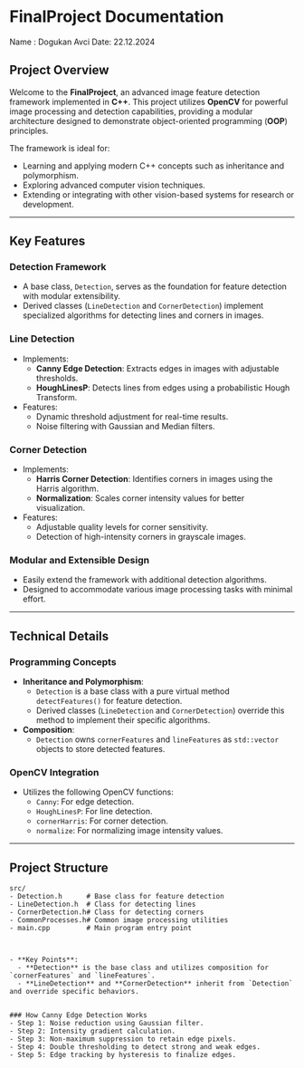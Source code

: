 # FinalProject Documentation

Name : Dogukan Avci
Date: 22.12.2024

## Project Overview
Welcome to the **FinalProject**, an advanced image feature detection framework implemented in **C++**. This project utilizes **OpenCV** for powerful image processing and detection capabilities, providing a modular architecture designed to demonstrate object-oriented programming (**OOP**) principles.

The framework is ideal for:
- Learning and applying modern C++ concepts such as inheritance and polymorphism.
- Exploring advanced computer vision techniques.
- Extending or integrating with other vision-based systems for research or development.

---

## Key Features
### Detection Framework
- A base class, `Detection`, serves as the foundation for feature detection with modular extensibility.
- Derived classes (`LineDetection` and `CornerDetection`) implement specialized algorithms for detecting lines and corners in images.

### Line Detection
- Implements:
  - **Canny Edge Detection**: Extracts edges in images with adjustable thresholds.
  - **HoughLinesP**: Detects lines from edges using a probabilistic Hough Transform.
- Features:
  - Dynamic threshold adjustment for real-time results.
  - Noise filtering with Gaussian and Median filters.

### Corner Detection
- Implements:
  - **Harris Corner Detection**: Identifies corners in images using the Harris algorithm.
  - **Normalization**: Scales corner intensity values for better visualization.
- Features:
  - Adjustable quality levels for corner sensitivity.
  - Detection of high-intensity corners in grayscale images.

### Modular and Extensible Design
- Easily extend the framework with additional detection algorithms.
- Designed to accommodate various image processing tasks with minimal effort.

---

## Technical Details
### Programming Concepts
- **Inheritance and Polymorphism**:
  - `Detection` is a base class with a pure virtual method `detectFeatures()` for feature detection.
  - Derived classes (`LineDetection` and `CornerDetection`) override this method to implement their specific algorithms.
- **Composition**:
  - `Detection` owns `cornerFeatures` and `lineFeatures` as `std::vector` objects to store detected features.

### OpenCV Integration
- Utilizes the following OpenCV functions:
  - `Canny`: For edge detection.
  - `HoughLinesP`: For line detection.
  - `cornerHarris`: For corner detection.
  - `normalize`: For normalizing image intensity values.

---

## Project Structure
```plaintext
src/
- Detection.h      # Base class for feature detection
- LineDetection.h  # Class for detecting lines
- CornerDetection.h# Class for detecting corners
- CommonProcesses.h# Common image processing utilities
- main.cpp         # Main program entry point



- **Key Points**:
  - **Detection** is the base class and utilizes composition for `cornerFeatures` and `lineFeatures`.
  - **LineDetection** and **CornerDetection** inherit from `Detection` and override specific behaviors.


### How Canny Edge Detection Works
- Step 1: Noise reduction using Gaussian filter.
- Step 2: Intensity gradient calculation.
- Step 3: Non-maximum suppression to retain edge pixels.
- Step 4: Double thresholding to detect strong and weak edges.
- Step 5: Edge tracking by hysteresis to finalize edges.
